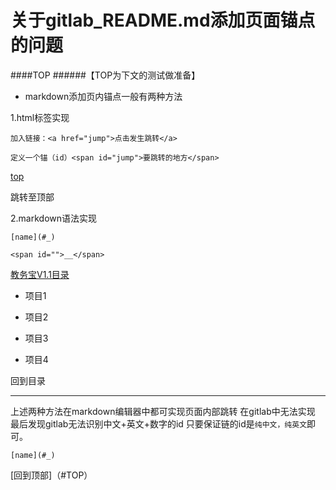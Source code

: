 # 关于gitlab_README.md添加页面锚点的问题

####TOP
######【TOP为下文的测试做准备】

*  markdown添加页内锚点一般有两种方法

1.html标签实现
```
加入链接：<a href="jump">点击发生跳转</a>

定义一个锚（id）<span id="jump">要跳转的地方</span>
```

<a href="top">top</a>

<span id="top">跳转至顶部</span>

2.markdown语法实现

```
[name](#_)

<span id="">__</span>
```
[教务宝V1.1目录](#1)

* 项目1

* 项目2

* 项目3

* 项目4

<span id="1">回到目录</span>

*** 

上述两种方法在markdown编辑器中都可实现页面内部跳转
在gitlab中无法实现
最后发现gitlab无法识别中文+英文+数字的id
只要保证链的id是`纯中文，纯英文`即可。

```
[name](#_)

```

[回到顶部]（#TOP）
